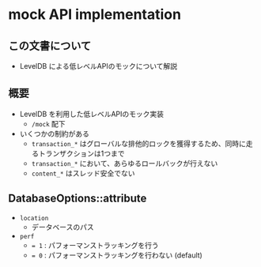 # mock API implementation

## この文書について

* LevelDB による低レベルAPIのモックについて解説

## 概要

* LevelDB を利用した低レベルAPIのモック実装
  * `/mock` 配下
* いくつかの制約がある
  * `transaction_*` はグローバルな排他的ロックを獲得するため、同時に走るトランザクションは1つまで
  * `transaction_*` において、あらゆるロールバックが行えない
  * `content_*` はスレッド安全でない

## DatabaseOptions::attribute

* `location`
  * データベースのパス
* `perf`
  * `= 1` : パフォーマンストラッキングを行う
  * `= 0` : パフォーマンストラッキングを行わない (default)
